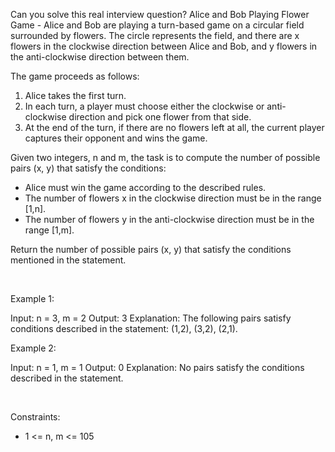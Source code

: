 Can you solve this real interview question? Alice and Bob Playing Flower Game - Alice and Bob are playing a turn-based game on a circular field surrounded by flowers. The circle represents the field, and there are x flowers in the clockwise direction between Alice and Bob, and y flowers in the anti-clockwise direction between them.

The game proceeds as follows:

 1. Alice takes the first turn.
 2. In each turn, a player must choose either the clockwise or anti-clockwise direction and pick one flower from that side.
 3. At the end of the turn, if there are no flowers left at all, the current player captures their opponent and wins the game.

Given two integers, n and m, the task is to compute the number of possible pairs (x, y) that satisfy the conditions:

 * Alice must win the game according to the described rules.
 * The number of flowers x in the clockwise direction must be in the range [1,n].
 * The number of flowers y in the anti-clockwise direction must be in the range [1,m].

Return the number of possible pairs (x, y) that satisfy the conditions mentioned in the statement.

 

Example 1:


Input: n = 3, m = 2
Output: 3
Explanation: The following pairs satisfy conditions described in the statement: (1,2), (3,2), (2,1).


Example 2:


Input: n = 1, m = 1
Output: 0
Explanation: No pairs satisfy the conditions described in the statement.


 

Constraints:

 * 1 <= n, m <= 105